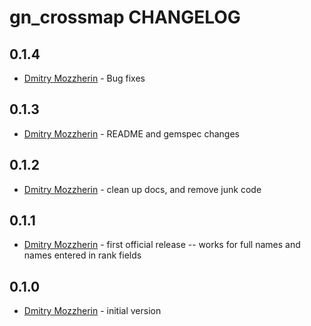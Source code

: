 gn_crossmap CHANGELOG
=====================

0.1.4
-----
- [Dmitry Mozzherin][dimus] - Bug fixes

0.1.3
-----
- [Dmitry Mozzherin][dimus] - README and gemspec changes

0.1.2
-----
- [Dmitry Mozzherin][dimus] - clean up docs, and remove junk code

0.1.1
-----
- [Dmitry Mozzherin][dimus] - first official release -- works for full names
                              and names entered in rank fields

0.1.0
-----
- [Dmitry Mozzherin][dimus] - initial version

[dimus]: https://github.com/dimus
